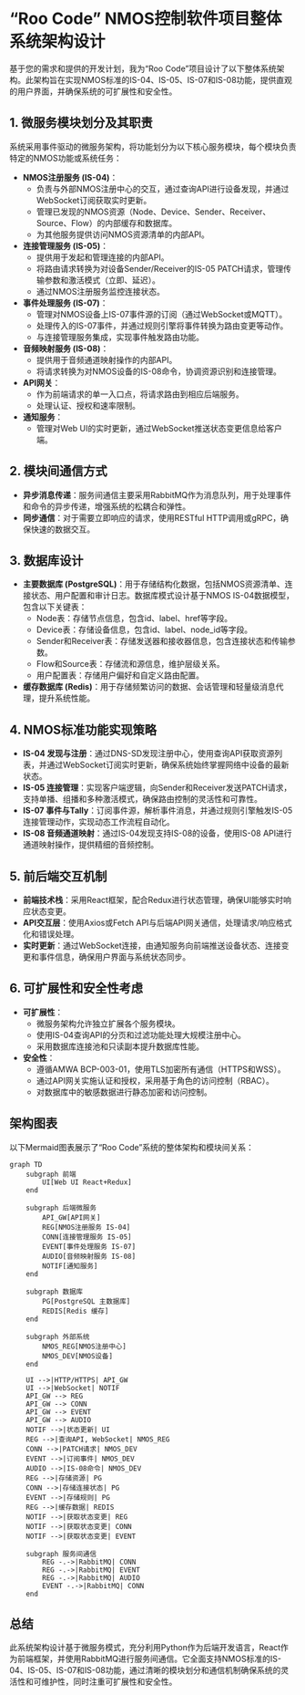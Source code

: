 # “Roo Code” NMOS控制软件项目整体系统架构设计

基于您的需求和提供的开发计划，我为“Roo Code”项目设计了以下整体系统架构。此架构旨在实现NMOS标准的IS-04、IS-05、IS-07和IS-08功能，提供直观的用户界面，并确保系统的可扩展性和安全性。

## 1. 微服务模块划分及其职责

系统采用事件驱动的微服务架构，将功能划分为以下核心服务模块，每个模块负责特定的NMOS功能或系统任务：

- **NMOS注册服务 (IS-04)**：
  - 负责与外部NMOS注册中心的交互，通过查询API进行设备发现，并通过WebSocket订阅获取实时更新。
  - 管理已发现的NMOS资源（Node、Device、Sender、Receiver、Source、Flow）的内部缓存和数据库。
  - 为其他服务提供访问NMOS资源清单的内部API。
- **连接管理服务 (IS-05)**：
  - 提供用于发起和管理连接的内部API。
  - 将路由请求转换为对设备Sender/Receiver的IS-05 PATCH请求，管理传输参数和激活模式（立即、延迟）。
  - 通过NMOS注册服务监控连接状态。
- **事件处理服务 (IS-07)**：
  - 管理对NMOS设备上IS-07事件源的订阅（通过WebSocket或MQTT）。
  - 处理传入的IS-07事件，并通过规则引擎将事件转换为路由变更等动作。
  - 与连接管理服务集成，实现事件触发路由功能。
- **音频映射服务 (IS-08)**：
  - 提供用于音频通道映射操作的内部API。
  - 将请求转换为对NMOS设备的IS-08命令，协调资源识别和连接管理。
- **API网关**：
  - 作为前端请求的单一入口点，将请求路由到相应后端服务。
  - 处理认证、授权和速率限制。
- **通知服务**：
  - 管理对Web UI的实时更新，通过WebSocket推送状态变更信息给客户端。

## 2. 模块间通信方式

- **异步消息传递**：服务间通信主要采用RabbitMQ作为消息队列，用于处理事件和命令的异步传递，增强系统的松耦合和弹性。
- **同步通信**：对于需要立即响应的请求，使用RESTful HTTP调用或gRPC，确保快速的数据交互。

## 3. 数据库设计

- **主要数据库 (PostgreSQL)**：用于存储结构化数据，包括NMOS资源清单、连接状态、用户配置和审计日志。数据库模式设计基于NMOS IS-04数据模型，包含以下关键表：
  - Node表：存储节点信息，包含id、label、href等字段。
  - Device表：存储设备信息，包含id、label、node_id等字段。
  - Sender和Receiver表：存储发送器和接收器信息，包含连接状态和传输参数。
  - Flow和Source表：存储流和源信息，维护层级关系。
  - 用户配置表：存储用户偏好和自定义路由配置。
- **缓存数据库 (Redis)**：用于存储频繁访问的数据、会话管理和轻量级消息代理，提升系统性能。

## 4. NMOS标准功能实现策略

- **IS-04 发现与注册**：通过DNS-SD发现注册中心，使用查询API获取资源列表，并通过WebSocket订阅实时更新，确保系统始终掌握网络中设备的最新状态。
- **IS-05 连接管理**：实现客户端逻辑，向Sender和Receiver发送PATCH请求，支持单播、组播和多种激活模式，确保路由控制的灵活性和可靠性。
- **IS-07 事件与Tally**：订阅事件源，解析事件消息，并通过规则引擎触发IS-05连接管理动作，实现动态工作流程自动化。
- **IS-08 音频通道映射**：通过IS-04发现支持IS-08的设备，使用IS-08 API进行通道映射操作，提供精细的音频控制。

## 5. 前后端交互机制

- **前端技术栈**：采用React框架，配合Redux进行状态管理，确保UI能够实时响应状态变更。
- **API交互层**：使用Axios或Fetch API与后端API网关通信，处理请求/响应格式化和错误处理。
- **实时更新**：通过WebSocket连接，由通知服务向前端推送设备状态、连接变更和事件信息，确保用户界面与系统状态同步。

## 6. 可扩展性和安全性考虑

- **可扩展性**：
  - 微服务架构允许独立扩展各个服务模块。
  - 使用IS-04查询API的分页和过滤功能处理大规模注册中心。
  - 采用数据库连接池和只读副本提升数据库性能。
- **安全性**：
  - 遵循AMWA BCP-003-01，使用TLS加密所有通信（HTTPS和WSS）。
  - 通过API网关实施认证和授权，采用基于角色的访问控制（RBAC）。
  - 对数据库中的敏感数据进行静态加密和访问控制。

## 架构图表

以下Mermaid图表展示了“Roo Code”系统的整体架构和模块间关系：

```mermaid
graph TD
    subgraph 前端
        UI[Web UI React+Redux]
    end

    subgraph 后端微服务
        API_GW[API网关]
        REG[NMOS注册服务 IS-04]
        CONN[连接管理服务 IS-05]
        EVENT[事件处理服务 IS-07]
        AUDIO[音频映射服务 IS-08]
        NOTIF[通知服务]
    end

    subgraph 数据库
        PG[PostgreSQL 主数据库]
        REDIS[Redis 缓存]
    end

    subgraph 外部系统
        NMOS_REG[NMOS注册中心]
        NMOS_DEV[NMOS设备]
    end

    UI -->|HTTP/HTTPS| API_GW
    UI -->|WebSocket| NOTIF
    API_GW --> REG
    API_GW --> CONN
    API_GW --> EVENT
    API_GW --> AUDIO
    NOTIF -->|状态更新| UI
    REG -->|查询API, WebSocket| NMOS_REG
    CONN -->|PATCH请求| NMOS_DEV
    EVENT -->|订阅事件| NMOS_DEV
    AUDIO -->|IS-08命令| NMOS_DEV
    REG -->|存储资源| PG
    CONN -->|存储连接状态| PG
    EVENT -->|存储规则| PG
    REG -->|缓存数据| REDIS
    NOTIF -->|获取状态变更| REG
    NOTIF -->|获取状态变更| CONN
    NOTIF -->|获取状态变更| EVENT

    subgraph 服务间通信
        REG -.->|RabbitMQ| CONN
        REG -.->|RabbitMQ| EVENT
        REG -.->|RabbitMQ| AUDIO
        EVENT -.->|RabbitMQ| CONN
    end
```

## 总结

此系统架构设计基于微服务模式，充分利用Python作为后端开发语言，React作为前端框架，并使用RabbitMQ进行服务间通信。它全面支持NMOS标准的IS-04、IS-05、IS-07和IS-08功能，通过清晰的模块划分和通信机制确保系统的灵活性和可维护性，同时注重可扩展性和安全性。